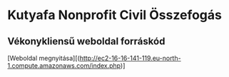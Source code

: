 
# Kutyafa Nonprofit Civil Összefogás 
## Vékonykliensű weboldal forráskód
[Weboldal megnyitása][(http://ec2-16-16-141-119.eu-north-1.compute.amazonaws.com/index.php)]

